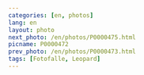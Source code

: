 ```yaml
---
categories: [en, photos]
lang: en
layout: photo
next_photo: /en/photos/P0000475.html
picname: P0000472
prev_photo: /en/photos/P0000473.html
tags: [Fotofalle, Leopard]
---
```

